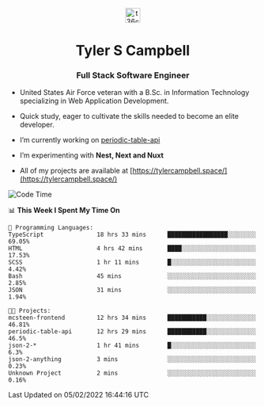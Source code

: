 <p align="center">
<a href="https://www.linkedin.com/in/t36campbell" target="blank"><img align="center" src="https://ik.imagekit.io/t36campbell/Portfolio/linkedin.png.original_m8bbGgPh6.png" alt="t36campbell" height="30" width="30" /></a>
</p>
<h1 align="center">Tyler S Campbell</h1>
<h3 align="center">Full Stack Software Engineer</h3>

* United States Air Force veteran with a B.Sc. in Information Technology specializing in Web Application Development. 

* Quick study, eager to cultivate the skills needed to become an elite developer.

* I’m currently working on [periodic-table-api](https://github.com/t36campbell/periodic-table-api)

* I’m experimenting with **Nest, Next and Nuxt**

* All of my projects are available at [https://tylercampbell.space/](https://tylercampbell.space/)

<!--START_SECTION:waka-->
![Code Time](http://img.shields.io/badge/Code%20Time-1%2C405%20hrs%207%20mins-blue)

📊 **This Week I Spent My Time On** 

```text
💬 Programming Languages: 
TypeScript               18 hrs 33 mins      █████████████████░░░░░░░░   69.05% 
HTML                     4 hrs 42 mins       ████░░░░░░░░░░░░░░░░░░░░░   17.53% 
SCSS                     1 hr 11 mins        █░░░░░░░░░░░░░░░░░░░░░░░░   4.42% 
Bash                     45 mins             ░░░░░░░░░░░░░░░░░░░░░░░░░   2.85% 
JSON                     31 mins             ░░░░░░░░░░░░░░░░░░░░░░░░░   1.94%

🐱‍💻 Projects: 
mcsteen-frontend         12 hrs 34 mins      ███████████░░░░░░░░░░░░░░   46.81% 
periodic-table-api       12 hrs 29 mins      ███████████░░░░░░░░░░░░░░   46.5% 
json-2-*                 1 hr 41 mins        █░░░░░░░░░░░░░░░░░░░░░░░░   6.3% 
json-2-anything          3 mins              ░░░░░░░░░░░░░░░░░░░░░░░░░   0.23% 
Unknown Project          2 mins              ░░░░░░░░░░░░░░░░░░░░░░░░░   0.16%

```


 Last Updated on 05/02/2022 16:44:16 UTC
<!--END_SECTION:waka-->
